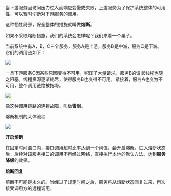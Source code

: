当下游服务因访问压力过大而响应变慢或失败，上游服务为了保护系统整体的可用性，可以暂时切断对下游服务的调用。

这种牺牲局部，保全整体的措施就叫做**熔断**。

如果不采取熔断措施，我们的系统会怎样呢？我们来看一个栗子。

当前系统中有A，B，C三个服务，服务A是上游，服务B是中游，服务C是下游。它们的调用链如下：

![](https://youpaiyun.zongqilive.cn/image/006tKfTcly1g0cx2zy85gj304c085a9x.jpg)

一旦下游服务C因某些原因变得不可用，积压了大量请求，服务B的请求线程也随之阻塞。线程资源逐渐耗尽，使得服务B也变得不可用。紧接着，服务A也变为不可用，整个调用链路被拖垮。

![](https://youpaiyun.zongqilive.cn/image/006tKfTcly1g0cx384gpsj30jo085q36.jpg)

像这种调用链路的连锁故障，叫做**雪崩**。



熔断机制的大体流程

![](https://youpaiyun.zongqilive.cn/image/006tKfTcly1g0cx3ot94sj30b90h5t8z.jpg)

**开启熔断**

在固定时间窗口内，接口调用超时比率达到一个阈值，会开启熔断。进入熔断状态后，后续对该服务接口的调用不再经过网络，直接执行本地的默认方法，达到**服务降级**的效果。



**熔断回复**

熔断不可能是永久的。当经过了规定时间之后，服务将从熔断状态回复过来，再次接受调用方的远程调用。

